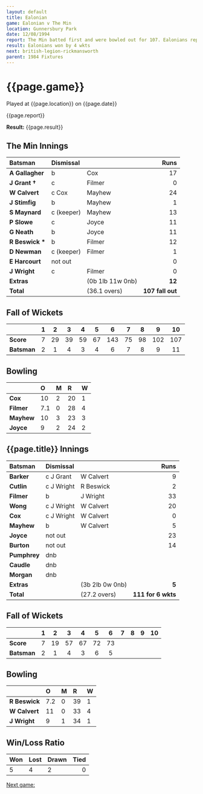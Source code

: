 ```yaml
---
layout: default
title: Ealonian
game: Ealonian v The Min
location: Gunnersbury Park
date: 12/08/1994
report: The Min batted first and were bowled out for 107. Ealonians replied with 111 for 6.
result: Ealonians won by 4 wkts
next: british-legion-rickmansworth
parent: 1984 Fixtures
---
```


# {{page.game}}

Played at {{page.location}} on {{page.date}}

{{page.report}}

**Result:** {{page.result}}

## The Min Innings

| Batsman | Dismissal |  | Runs |
|:---|:---|---|---:|
| **A Gallagher** | b | Cox | 17 |
| **J Grant &#8224;** | c | Filmer | 0 | 
| **W Calvert** | c Cox | Mayhew | 24 |
| **J Stimfig** | b | Mayhew | 1 | 
| **S Maynard** | c (keeper) | Mayhew | 13 | 
| **P Slowe** | c | Joyce | 11 |
| **G Neath** | b | Joyce | 11 |
| **R Beswick &#42;** | b  | Filmer | 12 | 
| **D Newman** | c (keeper) | Filmer | 1 | 
| **E Harcourt** | not out |  | 0 | 
| **J Wright** | c | Filmer | 0 | 
| **Extras** | | (0b 1lb 11w 0nb) | **12** | 
| **Total** | | (36.1 overs) | **107 fall out** | 

## Fall of Wickets

| | 1 | 2 | 3 | 4 | 5 | 6 | 7 | 8 | 9 | 10 |
|---|:---:|:---:|:---:|:---:|:---:|:---:|:---:|:---:|:---:|:---:|
| **Score** | 7 | 29 | 39 | 59 | 67 | 143 | 75 | 98 | 102 | 107 | 
| **Batsman** | 2 | 1 | 4 | 3 | 4 | 6 |  7 | 8 | 9 | 11 | 

## Bowling

| | O | M | R | W |
|---|:---|:---|:---|:---|
| **Cox** | 10 | 2 | 20 | 1 | 
| **Filmer** | 7.1 | 0 | 28 | 4 | 
| **Mayhew** | 10 | 3 | 23 | 3 | 
| **Joyce** | 9 | 2 | 24 | 2 | 

## {{page.title}} Innings

| Batsman | Dismissal |  | Runs |
|:---|:---|---|---:|
| **Barker** | c J Grant | W Calvert | 9 | 
| **Cutlin** | c J Wright | R Beswick | 2 | 
| **Filmer** | b | J Wright | 33 | 
| **Wong** | c J Wright | W Calvert | 20 | 
| **Cox** |  c J Wright | W Calvert | 0 | 
| **Mayhew** | b | W Calvert | 5 | 
| **Joyce** | not out |  | 23 | 
| **Burton** | not out |  | 14 | 
| **Pumphrey** | dnb |  |  | 
| **Caudle** | dnb |  |  | 
| **Morgan** | dnb |  |  | 
| **Extras** | | (3b 2lb 0w 0nb) | **5** | 
| **Total** | | (27.2 overs) | **111 for 6 wkts** | 

## Fall of Wickets

| | 1 | 2 | 3 | 4 | 5 | 6 | 7 | 8 | 9 | 10 |
|---|:---:|:---:|:---:|:---:|:---:|:---:|:---:|:---:|:---:|:---:|
| **Score** | 7 | 19 | 57 | 67 | 72 | 73 |  |  |  |  | 
| **Batsman** | 2 | 1 | 4 | 3 | 6 | 5 |  |  |  |  | 

## Bowling

| | O | M | R | W |
|---|:---|:---|:---|:---|
| **R Beswick** | 7.2 | 0 | 39 | 1 | 
| **W Calvert** | 11 | 0 | 33 | 4 | 
| **J Wright** | 9 | 1 | 34 | 1 | 

## Win/Loss Ratio

| Won | Lost | Drawn | Tied |
|:---|:---|:---|---:|
| 5 | 4 | 2 | 0 |

[Next game:]({{page.next}})